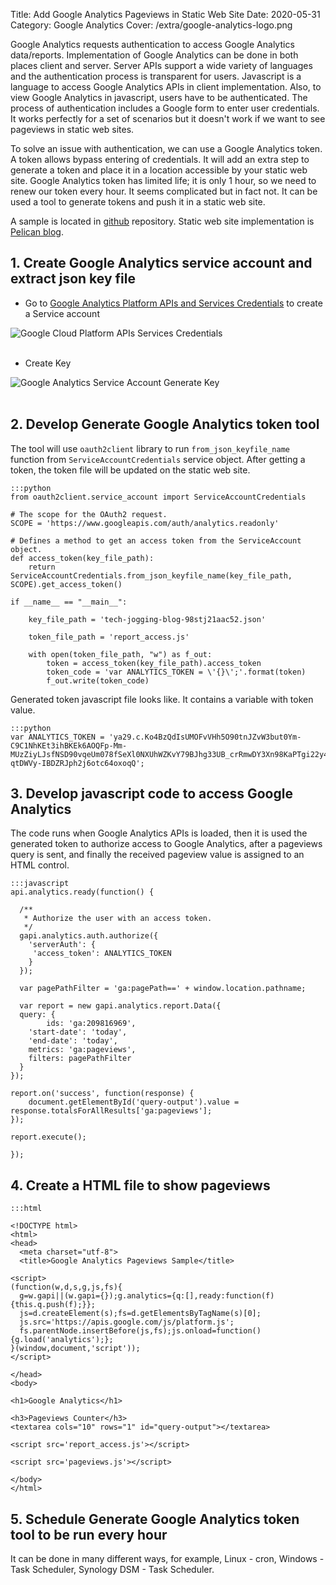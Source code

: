 Title: Add Google Analytics Pageviews in Static Web Site
Date: 2020-05-31
Category: Google Analytics
Cover: /extra/google-analytics-logo.png

Google Analytics requests authentication to access Google Analytics data/reports. Implementation of Google Analytics can be done in both places client and server. Server APIs support a wide variety of languages and the authentication process is transparent for users. Javascript is a language to access Google Analytics APIs in client implementation. Also, to view Google Analytics in javascript, users have to be authenticated. The process of authentication includes a Google form to enter user credentials. It works perfectly for a set of scenarios but it doesn't work if we want to see pageviews in static web sites.

To solve an issue with authentication, we can use a Google Analytics token. A token allows bypass entering of credentials. It will add an extra step to generate a token and place it in a location accessible by your static web site. Google Analytics token has limited life; it is only 1 hour, so we need to renew our token every hour. It seems complicated but in fact not. It can be used a tool to generate tokens and push it in a static web site. 

A sample is located in [github](https://github.com/larandvit/google-analytics-pageview-counter) repository. Static web site implementation is [Pelican blog](https://techjogging.com/redirect-http-to-https-in-synology-nas-nginx.html).

## 1. Create Google Analytics service account and extract json key file

* Go to [Google Analytics Platform APIs and Services Credentials](https://console.cloud.google.com/apis/credentials) to create a Service account

![Google Cloud Platform APIs Services Credentials]({static}/images/add-google-analytics-pageviews-static-web-site/google-cloud-platform-apis-services-credentials.png)</br></br>

* Create Key

![Google Analytics Service Account Generate Key]({static}/images/add-google-analytics-pageviews-static-web-site/google-analytics-service-account-generate-key.png)</br></br>

## 2. Develop Generate Google Analytics token tool

The tool will use `oauth2client` library to run `from_json_keyfile_name` function from `ServiceAccountCredentials` service object. After getting a token, the token file will be updated on the static web site.

    :::python
    from oauth2client.service_account import ServiceAccountCredentials
    
    # The scope for the OAuth2 request.
    SCOPE = 'https://www.googleapis.com/auth/analytics.readonly'

    # Defines a method to get an access token from the ServiceAccount object.
    def access_token(key_file_path):
        return ServiceAccountCredentials.from_json_keyfile_name(key_file_path, SCOPE).get_access_token()

    if __name__ == "__main__":

        key_file_path = 'tech-jogging-blog-98stj21aac52.json'
        
        token_file_path = 'report_access.js'

        with open(token_file_path, "w") as f_out:
            token = access_token(key_file_path).access_token
            token_code = 'var ANALYTICS_TOKEN = \'{}\';'.format(token)
            f_out.write(token_code)

Generated token javascript file looks like. It contains a variable with token value.

    :::python
    var ANALYTICS_TOKEN = 'ya29.c.Ko4BzQdIsUMOFvVHh5O90tnJZvW3but0Ym-C9C1NhKEt3ihBKEk6AOQFp-Mm-MUzZiyLJsfNSD90vqeUm078fSeXl0NXUhWZKvY79BJhg33UB_crRmwDY3Xn98KaPTgi22y4_QFdRA0l3GiQeISkQcnEmb0P1Y_eCquWR-qtDWVy-IBDZRJph2j6otc64oxoqQ';

## 3. Develop javascript code to access Google Analytics

The code runs when Google Analytics APIs is loaded, then it is used the generated token to authorize access to Google Analytics, after a pageviews query is sent, and finally the received pageview value is assigned to an HTML control.

    :::javascript
    api.analytics.ready(function() {

      /**
       * Authorize the user with an access token.
       */
      gapi.analytics.auth.authorize({
        'serverAuth': {
         'access_token': ANALYTICS_TOKEN
        }
      });
  
      var pagePathFilter = 'ga:pagePath==' + window.location.pathname;
  
      var report = new gapi.analytics.report.Data({
	  query: {
       	    ids: 'ga:209816969',
	    'start-date': 'today',
	    'end-date': 'today',
	    metrics: 'ga:pageviews',
	    filters: pagePathFilter
	  }
	});

	report.on('success', function(response) {
		document.getElementById('query-output').value = response.totalsForAllResults['ga:pageviews'];
	});

	report.execute();
  
    });

## 4. Create a HTML file to show pageviews

    :::html

    <!DOCTYPE html>
    <html>
    <head>
      <meta charset="utf-8">
      <title>Google Analytics Pageviews Sample</title>
  
    <script>
    (function(w,d,s,g,js,fs){
      g=w.gapi||(w.gapi={});g.analytics={q:[],ready:function(f){this.q.push(f);}};
      js=d.createElement(s);fs=d.getElementsByTagName(s)[0];
      js.src='https://apis.google.com/js/platform.js';
      fs.parentNode.insertBefore(js,fs);js.onload=function(){g.load('analytics');};
    }(window,document,'script'));
    </script>
 
    </head>
    <body>

    <h1>Google Analytics</h1>

    <h3>Pageviews Counter</h3>
    <textarea cols="10" rows="1" id="query-output"></textarea>

    <script src='report_access.js'></script>

    <script src='pageviews.js'></script>

    </body>
    </html>

## 5. Schedule Generate Google Analytics token tool to be run every hour

It can be done in many different ways, for example, Linux - cron, Windows - Task Scheduler, Synology DSM - Task Scheduler.
